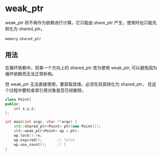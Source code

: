 # weak_ptr

weak_ptr 将不再作为依赖进行计算。它只能由 share_ptr 产生，使用时也只能先转化为 shared_ptr。

`memory`
`shared_ptr`

## 用法

在循环依赖中，将某一个方向上的 shared_ptr 改为使用 weak_ptr,
可以避免因为循环依赖而无法正常析构。

但 weak_ptr 无法直接使用，要获取其值，必须先将其转化为 shared_ptr，
在这个过程中要检查其引用对象是否已经删除。

```c++
class Point{
public:
    int x,y,z;
};

int main(int argc, char **argv) {
    std::shared_ptr<Point> ptr(new Point());
    std::weak_ptr<Point> wp = ptr;
    wp.lock()->x;
    wp.expired();       // false
    wp.use_count();     // 1
}
```
